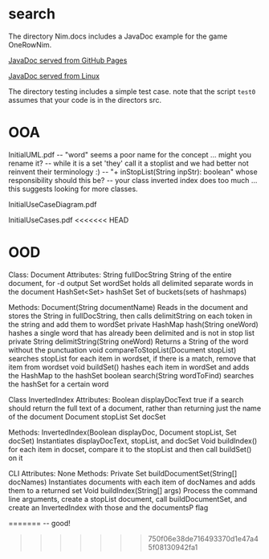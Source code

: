 # search

The directory Nim.docs includes a JavaDoc example for the game OneRowNim.

  <a href="https://loyola312fa18.github.io/search/Nim.docs/index.html"> JavaDoc served from GitHub Pages </a>
  
  <a href="http://www.cs.loyola.edu/~binkley/312/src/asn9.javadoc-example/Nim.docs"> JavaDoc served from Linux </a>


The directory testing includes a simple test case.  note that the script 
`test0` assumes that your code is in the directors src.


# OOA
InitialUML.pdf
 -- "word" seems a poor name for the concept ... might you rename it?
 -- while it is a set 'they' call it a stoplist and we had better not reinvent their terminology :)
 -- "+ inStopList(String inpStr): boolean"  whose responsibility should this be?
 -- your class inverted index does too much ... this suggests looking for more classes.

InitialUseCaseDiagram.pdf

InitialUseCases.pdf
<<<<<<< HEAD

# OOD
Class: Document
Attributes:
String fullDocString
  String of the entire document, for -d output
Set<String> wordSet
  holds all delimited separate words in the document
HashSet<Set<HashMaps>> hashSet
  Set of buckets(sets of hashmaps) 

Methods:
Document(String documentName)
  Reads in the document and stores the String in fullDocString, 
  then calls delimitString on each token in the string and add them to wordSet
private HashMap hash(String oneWord)
  hashes a single word that has already been delimited and is not in stop list
private String delimitString(String oneWord)
  Returns a String of the word without the punctuation
void compareToStopList(Document stopList)
  searches stopList for each item in wordset, if there is a match,
  remove that item from wordset
void buildSet()
  hashes each item in wordSet and adds the HashMap to the hashSet
boolean search(String wordToFind)
  searches the hashSet for a certain word


Class InvertedIndex
Attributes:
Boolean displayDocText
  true if a search should return the full text of a document, 
  rather than returning just the name of the document
Document stopList
Set<Document> docSet

Methods:
InvertedIndex(Boolean displayDoc, Document stopList, Set<Document> docSet)
  Instantiates displayDocText, stopList, and docSet
Void buildIndex()
  for each item in docset, compare it to the stopList and then call buildSet() on it

CLI
Attributes:
None
Methods:
Private Set buildDocumentSet(String[] docNames)
  Instantiates documents with each item of docNames 
  and adds them to a returned set 
Void buildIndex(String[] args)
  Process the command line arguments, create a stopList document, 
  call buildDocumentSet, and create an InvertedIndex 
  with those and the documentsP flag

=======
 -- good!
>>>>>>> 750f06e38de716493370d1e47a45f08130942fa1
